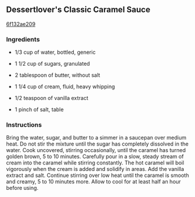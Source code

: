 ## Dessertlover's Classic Caramel Sauce

[6f132ae209](http://allrecipes.com/recipe/dessertlovers-classic-caramel-sauce/)

### Ingredients

 - 1/3 cup of water, bottled, generic

 - 1 1/2 cup of sugars, granulated

 - 2 tablespoon of butter, without salt

 - 1 1/4 cup of cream, fluid, heavy whipping

 - 1/2 teaspoon of vanilla extract

 - 1 pinch of salt, table

### Instructions

Bring the water, sugar, and butter to a simmer in a saucepan over medium heat. Do not stir the mixture until the sugar has completely dissolved in the water. Cook uncovered, stirring occasionally, until the caramel has turned golden brown, 5 to 10 minutes. Carefully pour in a slow, steady stream of cream into the caramel while stirring constantly. The hot caramel will boil vigorously when the cream is added and solidify in areas. Add the vanilla extract and salt. Continue stirring over low heat until the caramel is smooth and creamy, 5 to 10 minutes more. Allow to cool for at least half an hour before using.